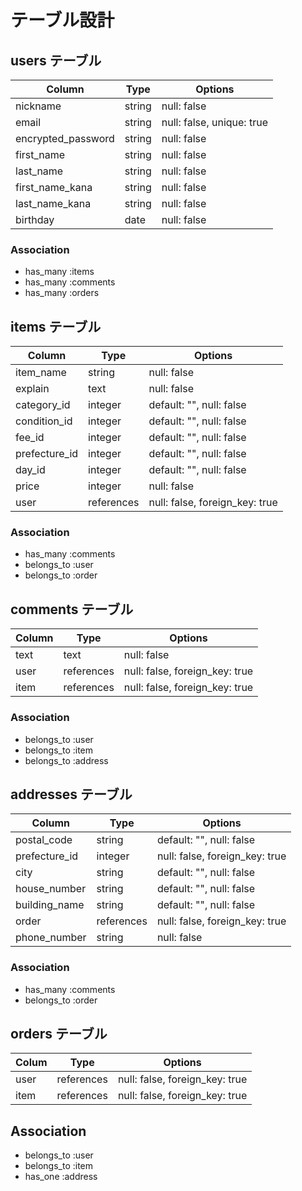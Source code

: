# テーブル設計

## users テーブル
| Column             | Type   | Options                   |
| ------------------ | ------ | ------------------------- |
| nickname           | string | null: false               |
| email              | string | null: false, unique: true |
| encrypted_password | string | null: false               |
| first_name         | string | null: false               |
| last_name          | string | null: false               |
| first_name_kana    | string | null: false               |
| last_name_kana     | string | null: false               |
| birthday           | date   | null: false               |

### Association
- has_many :items
- has_many :comments 
- has_many :orders


## items テーブル
| Column        | Type            | Options                        |
| ------------- | --------------- | ------------------------------ |
| item_name     | string          | null: false                    |
| explain       | text            | null: false                    |
| category_id   | integer         | default: "", null: false       |
| condition_id  | integer         | default: "", null: false       |
| fee_id        | integer         | default: "", null: false       |
| prefecture_id | integer         | default: "", null: false       |
| day_id        | integer         | default: "", null: false       |
| price         | integer         | null: false                    |
| user          | references      | null: false, foreign_key: true |
### Association
- has_many :comments
- belongs_to :user
- belongs_to :order


## comments テーブル
| Column    | Type       | Options                        |
| --------- | ---------- | ------------------------------ |
| text      | text       | null: false                    |
| user      | references | null: false, foreign_key: true |
| item      | references | null: false, foreign_key: true |

### Association
- belongs_to :user
- belongs_to :item
- belongs_to :address


## addresses テーブル
| Column        | Type            | Options                        |
| ------------- | --------------- | ------------------------------ |
| postal_code   | string          | default: "", null: false       |
| prefecture_id | integer         | null: false, foreign_key: true |
| city          | string          | default: "", null: false       |
| house_number  | string          | default: "", null: false       |
| building_name | string          | default: "", null: false       |
| order         | references      | null: false, foreign_key: true |
| phone_number  | string          | null: false                    |

### Association
- has_many :comments
- belongs_to :order

## orders テーブル
| Colum | Type       | Options                        |
| ----- | ---------- | ------------------------------ |
| user  | references | null: false, foreign_key: true |
| item  | references | null: false, foreign_key: true |

## Association
- belongs_to :user
- belongs_to :item
- has_one :address